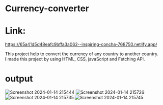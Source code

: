 # Currency-converter
# Link: 
https://65a41d5d48eafc9bffa3a062--inspiring-concha-768750.netlify.app/

This project help to convert the currency of any country to another country.
I made this project by using HTML, CSS, javaScript and Fetching API.
# output
![Screenshot 2024-01-14 215444](https://github.com/12saswat/Currency-converter/assets/138807629/63139f23-a921-412a-8b03-83fb820b352a)
![Screenshot 2024-01-14 215726](https://github.com/12saswat/Currency-converter/assets/138807629/bd910325-fca2-4f9e-87e1-69225a60f5bc)
![Screenshot 2024-01-14 215735](https://github.com/12saswat/Currency-converter/assets/138807629/d3f9e0e9-65bb-44b9-9178-04ec758d7136)
![Screenshot 2024-01-14 215745](https://github.com/12saswat/Currency-converter/assets/138807629/8ddd8c7f-2d94-4cd9-9ebf-4d257732d516)
